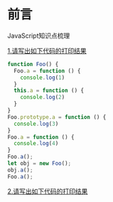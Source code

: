 # 前言
JavaScript知识点梳理

[1.请写出如下代码的打印结果](https://github.com/fuhangyy/Vue-Blog/issues/1)
```js
function Foo() {
  Foo.a = function () {
    console.log(1)
  }
  this.a = function () {
    console.log(2)
  }
}
Foo.prototype.a = function () {
  console.log(3)
}
Foo.a = function () {
  console.log(4)
}
Foo.a();
let obj = new Foo();
obj.a();
Foo.a();
```
[2.请写出如下代码的打印结果](https://github.com/fuhangyy/Vue-Blog/issues/1)
